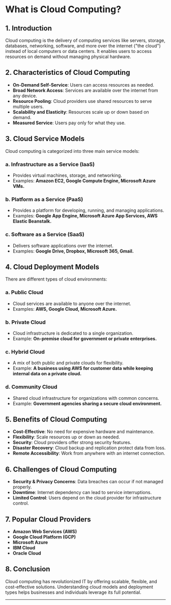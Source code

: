# What is Cloud Computing?

## 1. Introduction
Cloud computing is the delivery of computing services like servers, storage, databases, networking, software, and more over the internet ("the cloud") instead of local computers or data centers. It enables users to access resources on demand without managing physical hardware.

## 2. Characteristics of Cloud Computing
- **On-Demand Self-Service**: Users can access resources as needed.
- **Broad Network Access**: Services are available over the internet from any device.
- **Resource Pooling**: Cloud providers use shared resources to serve multiple users.
- **Scalability and Elasticity**: Resources scale up or down based on demand.
- **Measured Service**: Users pay only for what they use.

## 3. Cloud Service Models
Cloud computing is categorized into three main service models:

### a. Infrastructure as a Service (IaaS)
- Provides virtual machines, storage, and networking.
- Examples: **Amazon EC2, Google Compute Engine, Microsoft Azure VMs.**

### b. Platform as a Service (PaaS)
- Provides a platform for developing, running, and managing applications.
- Examples: **Google App Engine, Microsoft Azure App Services, AWS Elastic Beanstalk.**

### c. Software as a Service (SaaS)
- Delivers software applications over the internet.
- Examples: **Google Drive, Dropbox, Microsoft 365, Gmail.**

## 4. Cloud Deployment Models
There are different types of cloud environments:

### a. Public Cloud
- Cloud services are available to anyone over the internet.
- Examples: **AWS, Google Cloud, Microsoft Azure.**

### b. Private Cloud
- Cloud infrastructure is dedicated to a single organization.
- Example: **On-premise cloud for government or private enterprises.**

### c. Hybrid Cloud
- A mix of both public and private clouds for flexibility.
- Example: **A business using AWS for customer data while keeping internal data on a private cloud.**

### d. Community Cloud
- Shared cloud infrastructure for organizations with common concerns.
- Example: **Government agencies sharing a secure cloud environment.**

## 5. Benefits of Cloud Computing
- **Cost-Effective**: No need for expensive hardware and maintenance.
- **Flexibility**: Scale resources up or down as needed.
- **Security**: Cloud providers offer strong security features.
- **Disaster Recovery**: Cloud backup and replication protect data from loss.
- **Remote Accessibility**: Work from anywhere with an internet connection.

## 6. Challenges of Cloud Computing
- **Security & Privacy Concerns**: Data breaches can occur if not managed properly.
- **Downtime**: Internet dependency can lead to service interruptions.
- **Limited Control**: Users depend on the cloud provider for infrastructure control.

## 7. Popular Cloud Providers
- **Amazon Web Services (AWS)**
- **Google Cloud Platform (GCP)**
- **Microsoft Azure**
- **IBM Cloud**
- **Oracle Cloud**

## 8. Conclusion
Cloud computing has revolutionized IT by offering scalable, flexible, and cost-effective solutions. Understanding cloud models and deployment types helps businesses and individuals leverage its full potential.

---

